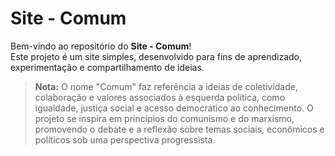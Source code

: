 # Site - Comum

Bem-vindo ao repositório do **Site - Comum**!  
Este projeto é um site simples, desenvolvido para fins de aprendizado, experimentação e compartilhamento de ideias.

> **Nota:** O nome "Comum" faz referência a ideias de coletividade, colaboração e valores associados à esquerda política, como igualdade, justiça social e acesso democrático ao conhecimento. O projeto se inspira em princípios do comunismo e do marxismo, promovendo o debate e a reflexão sobre temas sociais, econômicos e políticos sob uma perspectiva progressista.
